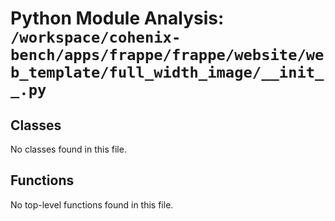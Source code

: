 # Python Module Analysis: `/workspace/cohenix-bench/apps/frappe/frappe/website/web_template/full_width_image/__init__.py`

## Classes

No classes found in this file.


## Functions

No top-level functions found in this file.

